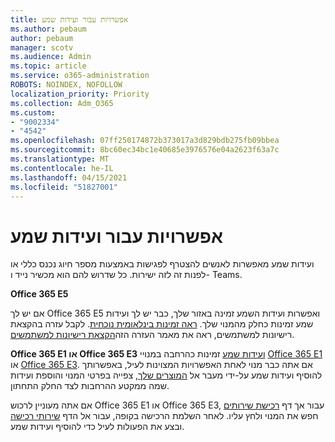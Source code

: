 ```yaml
---
title: אפשרויות עבור ועידות שמע
ms.author: pebaum
author: pebaum
manager: scotv
ms.audience: Admin
ms.topic: article
ms.service: o365-administration
ROBOTS: NOINDEX, NOFOLLOW
localization_priority: Priority
ms.collection: Adm_O365
ms.custom:
- "9002334"
- "4542"
ms.openlocfilehash: 07ff250174872b373017a3d829bdb275fb09bbea
ms.sourcegitcommit: 8bc60ec34bc1e40685e3976576e04a2623f63a7c
ms.translationtype: MT
ms.contentlocale: he-IL
ms.lasthandoff: 04/15/2021
ms.locfileid: "51827001"
---
```

# <a name="options-for-audio-conferencing"></a>אפשרויות עבור ועידות שמע

ועידות שמע מאפשרות לאנשים להצטרף לפגישות באמצעות מספר חיוג נכנס כללי או לפנות זה לזה ישירות. כל שדרוש להם הוא מכשיר נייד ו- Teams.

**Office 365 E5**

אם יש לך Office 365 E5 ואפשרות ועידות השמע זמינה באזור שלך, כבר יש לך ועידות שמע זמינות כחלק מהמנוי שלך. [ראה זמינות בינלאומית נוכחית](https://go.microsoft.com/fwlink/p/?LinkID=839556). לקבל עזרה בהקצאת רישיונות למשתמשים, ראה את מאמר העזרה הזה[הקצאת רישיונות למשתמשים](https://docs.microsoft.com/microsoft-365/admin/manage/assign-licenses-to-users).

**Office 365 E1 או Office 365 E3**
[ועידות שמע](https://docs.microsoft.com/microsoftteams/audio-conferencing-in-office-365) זמינות כהרחבה במנויי [Office 365 E1](https://www.microsoft.com/microsoft-365/business/office-365-enterprise-e1-business-software) או [Office 365 E3](https://www.microsoft.com/microsoft-365/business/office-365-enterprise-e3-business-software).  אם אתה כבר מנוי לאחת האפשרויות המצוינות לעיל, באפשרותך להוסיף ועידות שמע על-ידי מעבר אל [המוצרים שלך](https://go.microsoft.com/fwlink/p/?linkid=842054), צפייה בפרטי המנוי והוספת ועידות שמה ממקטע ההרחבות לצד החלק התחתון.

אם אתה מעוניין לרכוש Office 365 E1 או Office 365 E3, עבור אך דף [רכישת שירותים](https://go.microsoft.com/fwlink/p/?linkid=868433) חפש את המנוי ולחץ עליו.  לאחר השלמת הרכישה בקופה, עבור אל הדף [שירותי רכישה](https://go.microsoft.com/fwlink/p/?linkid=868433) ובצע את הפעולות לעיל כדי להוסיף ועידות שמע.
